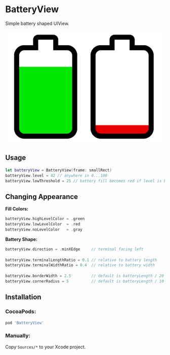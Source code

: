 # BatteryView
Simple battery shaped UIView.

<p align="center">
<img src="Screenshots/Battery.png">
</p>

## Usage

```swift
let batteryView = BatteryView(frame: smallRect)
batteryView.level = 42 // anywhere in 0...100
batteryView.lowThreshold = 25 // battery fill becomes red if level is below this threshold
```

## Changing Appearance

**Fill Colors:**


```swift
batteryView.highLevelColor = .green
batteryView.lowLevelColor  = .red
batteryView.noLevelColor   = .gray
```

**Battery Shape:**

```swift
batteryView.direction = .minXEdge     // terminal facing left

batteryView.terminalLengthRatio = 0.1 // relative to battery length
batteryView.terminalWidthRatio = 0.4  // relative to battery width

batteryView.borderWidth = 2.5         // default is batteryLength / 20
batteryView.cornerRadius = 5          // default is batteryLength / 10

```

## Installation

### CocoaPods:

```ruby
pod 'BatteryView'
```

### Manually:

Copy `Sources/*` to your Xcode project.
